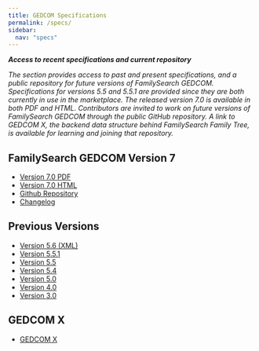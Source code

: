 ```yaml
---
title: GEDCOM Specifications
permalink: /specs/
sidebar:
  nav: "specs"
---
```

***Access to recent specifications and current repository***

*The section provides access to past and present specifications, and a public repository for future versions of FamilySearch GEDCOM. Specifications for versions 5.5 and 5.5.1 are provided since they are both currently in use in the marketplace.  The released version 7.0 is available in both PDF and HTML. Contributors are invited to work on future versions of FamilySearch GEDCOM through the public GitHub repository. A link to GEDCOM X, the backend data structure behind FamilySearch Family Tree, is available for learning and joining that repository.*

## FamilySearch GEDCOM Version 7

- [Version 7.0 PDF](/specifications/FamilySearchGEDCOMv7.pdf) 
- [Version 7.0 HTML](/specifications/FamilySearchGEDCOMv7.html)
- [Github Repository](https://github.com/familysearch/GEDCOM)
- [Changelog](/changelog/)

## Previous Versions

- [Version 5.6 (XML)](/specifications/Gedcom5.6.pdf)
- [Version 5.5.1](/specifications/ged551.pdf)
- [Version 5.5](/specifications/ged55.pdf)
- [Version 5.4](/specifications/Gedcom5.4.pdf)
- [Version 5.0](/specifications/Gedcom5.0.pdf)
- [Version 4.0](/specifications/Gedcom4.0.pdf)
- [Version 3.0](/specifications/Gedcom3.0.pdf)

## GEDCOM X

- [GEDCOM X](http://gedcomx.org)
